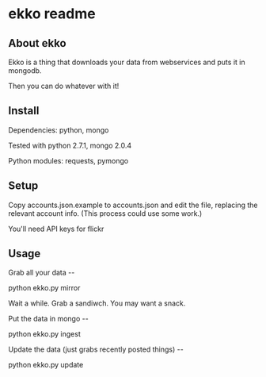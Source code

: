 # ekko readme

## About ekko

Ekko is a thing that downloads your data from webservices and puts it in mongodb.

Then you can do whatever with it!

## Install

Dependencies: python, mongo

Tested with python 2.7.1, mongo 2.0.4

Python modules: requests, pymongo

## Setup

Copy accounts.json.example to accounts.json and edit the file, replacing the relevant account info. (This process could use some work.)

You'll need API keys for flickr

## Usage

Grab all your data --

python ekko.py mirror

Wait a while. Grab a sandiwch. You may want a snack.

Put the data in mongo --

python ekko.py ingest

Update the data (just grabs recently posted things) --

python ekko.py update